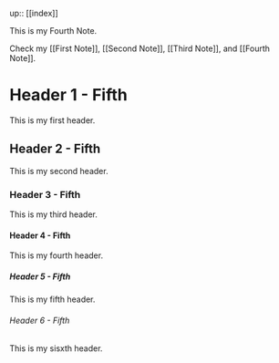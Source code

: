 up:: [[index]]

This is my Fourth Note.

Check my [[First Note]], [[Second Note]], [[Third Note]], and [[Fourth Note]].

# Header 1 - Fifth

This is my first header.

## Header 2 - Fifth

This is my second header.

### Header 3 - Fifth

This is my third header.

#### Header 4 - Fifth

This is my fourth header.

##### Header 5 - Fifth

This is my fifth header.

###### Header 6 - Fifth

This is my sisxth header.